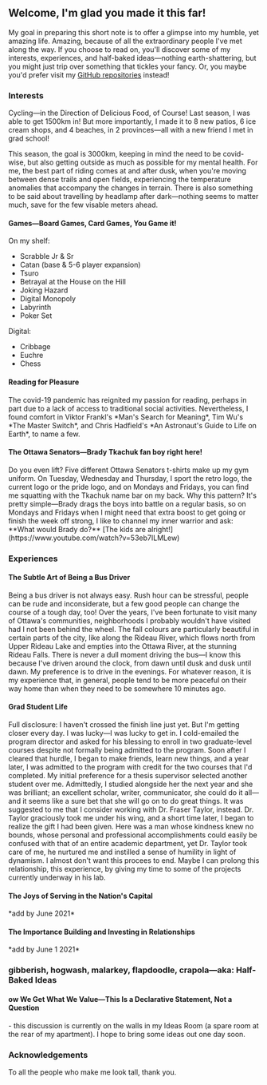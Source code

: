 <h2>Welcome, I'm glad you made it this far!</h2>
My goal in preparing this short note is to offer a glimpse into my humble, yet amazing life. Amazing, because of all the extraordinary people I've met along the way. If you choose to read on, you'll discover some of my interests, experiences, and half-baked ideas—nothing earth-shattering, but you might just trip over something that tickles your fancy. Or, you maybe you'd prefer visit my <a href="https://github.com/rmjatlas">GitHub repositories</a> instead!

<h3>Interests</h3
<h4>Cycling—in the Direction of Delicious Food, of Course!</h4>
Last season, I was able to get 1500km in! But more importantly, I made it to 8 new patios, 6 ice cream shops, and 4 beaches, in 2 provinces—all with a new friend I met in grad school!

This season, the goal is 3000km, keeping in mind the need to be covid-wise, but also getting outside as much as possible for my mental health. For me, the best part of riding comes at and after dusk, when you're moving between dense trails and open fields, experiencing the temperature anomalies that accompany the changes in terrain. There is also something to be said about travelling by headlamp after dark—nothing seems to matter much, save for the few visable meters ahead.

<h4>Games—Board Games, Card Games, You Game it!</h4>

On my shelf:
- Scrabble Jr & Sr
- Catan (base & 5-6 player expansion)
- Tsuro
- Betrayal at the House on the Hill
- Joking Hazard
- Digital Monopoly
- Labyrinth
- Poker Set

Digital:
- Cribbage
- Euchre
- Chess

<h4>Reading for Pleasure</h4>
The covid-19 pandemic has reignited my passion for reading, perhaps in part due to a lack of access to traditional social activities. Nevertheless, I found comfort in Viktor Frankl's *Man's Search for Meaning*, Tim Wu's *The Master Switch*, and Chris Hadfield's *An Astronaut's Guide to Life on Earth*, to name a few.

<h4>The Ottawa Senators—Brady Tkachuk fan boy right here!</h4>
Do you even lift? Five different Ottawa Senators t-shirts make up my gym uniform. On Tuesday, Wednesday and Thursday, I sport the retro logo, the current logo or the pride logo, and on Mondays and Fridays, you can find me squatting with the Tkachuk name bar on my back. Why this pattern? It's pretty simple—Brady drags the boys into battle on a regular basis, so on Mondays and Fridays when I might need that extra boost to get going or finish the week off strong, I like to channel my inner warrior and ask: **What would Brady do?** [The kids are alright!](https://www.youtube.com/watch?v=53eb7ILMLew)

<h3>Experiences</h3>
<h4>The Subtle Art of Being a Bus Driver</h4>
Being a bus driver is not always easy. Rush hour can be stressful, people can be rude and inconsiderate, but a few good people can change the course of a tough day, too! Over the years, I've been fortunate to visit many of Ottawa's communities, neighborhoods I probably wouldn't have visited had I not been behind the wheel. The fall colours are particularly beautiful in certain parts of the city, like along the Rideau River, which flows north from Upper Rideau Lake and empties into the Ottawa River, at the stunning Rideau Falls. There is never a dull moment driving the bus—I know this because I've driven around the clock, from dawn until dusk and dusk until dawn. My preference is to drive in the evenings. For whatever reason, it is my experience that, in general, people tend to be more peaceful on their way home than when they need to be somewhere 10 minutes ago.

<h4>Grad Student Life</h4>
Full disclosure: I haven't crossed the finish line just yet. But I'm getting closer every day. I was lucky—I was lucky to get in. I cold-emailed the program director and asked for his blessing to enroll in two graduate-level courses despite not formally being admitted to the program. Soon after I cleared that hurdle, I began to make friends, learn new things, and a year later, I was admitted to the program with credit for the two courses that I'd completed. My initial preference for a thesis supervisor selected another student over me. Admittedly, I studied alongside her the next year and she was brilliant; an excellent scholar, writer, communicator, she could do it all—and it seems like a sure bet that she will go on to do great things. It was suggested to me that I consider working with Dr. Fraser Taylor, instead. Dr. Taylor graciously took me under his wing, and a short time later, I began to realize the gift I had been given. Here was a man whose kindness knew no bounds, whose personal and professional accomplishments could easily be confused with that of an entire academic department, yet Dr. Taylor took care of me, he nurtured me and instilled a sense of humility in light of dynamism. I almost don't want this procees to end. Maybe I can prolong this relationship, this experience, by giving my time to some of the projects currently underway in his lab.

<h4>The Joys of Serving in the Nation's Capital</h4>
*add by June 2021*

<h4>The Importance Building and Investing in Relationships</h4>
*add by June 1 2021*

<h3>gibberish, hogwash, malarkey, flapdoodle, crapola—aka: Half-Baked Ideas</h3>
<h4>ow We Get What We Value—This Is a Declarative Statement, Not a Question</h4>
- this discussion is currently on the walls in my Ideas Room (a spare room at the rear of my apartment). I hope to bring some ideas out one day soon.

<h3>Acknowledgements</h3>
To all the people who make me look tall, thank you.







